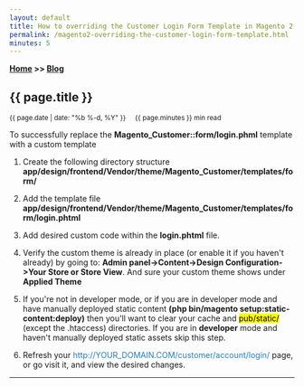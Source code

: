 ```yaml
---
layout: default
title: How to overriding the Customer Login Form Template in Magento 2
permalink: /magento2-overriding-the-customer-login-form-template.html
minutes: 5
---
```

**[Home](https://supravatm.github.io/) >> [Blog](/blogs.html)**

##  {{ page.title }}

<small>
    <i class="fa-regular fa-calendar"></i> {{ page.date | date: "%b %-d, %Y" }}  &nbsp; &nbsp;
    <i class="fa-regular fa-clock"></i> {{ page.minutes }} min read
</small>

To successfully replace the <b>Magento_Customer::form/login.phml</b> template with a custom template

1. <p>Create the following directory structure <b>app/design/frontend/Vendor/theme/Magento_Customer/templates/form/</b> </p>
2. <p>Add the template file <b>app/design/frontend/Vendor/theme/Magento_Customer/templates/form/login.phtml</b></p>
3. <p>Add desired custom code within the <b>login.phtml</b> file.</p>
4. <p>Verify the custom theme is already in place (or enable it if you haven't already) by going to: <b>Admin panel->Content->Design Configuration->Your Store or Store View</b>. And sure your custom theme shows under <b>Applied Theme</b></p>
5. <p>If you're not in developer mode, or if you are in developer mode and have manually deployed static content <b>(php bin/magento setup:static-content:deploy)</b> then you'll want to clear your cache and <mark>pub/static/</mark> (except the .htaccess) directories. If you are in <b>developer</b> mode and haven't manually deployed static assets skip this step.</p>
6. <p>Refresh your <span style="color:#267CB9">http://YOUR_DOMAIN.COM/customer/account/login/</span> page, or go visit it, and view the desired changes.</p>
_________________

